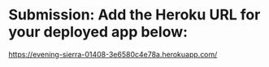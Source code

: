 # Submission: Add the Heroku URL for your deployed app below:
https://evening-sierra-01408-3e6580c4e78a.herokuapp.com/